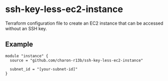 # ssh-key-less-ec2-instance
Terraform configuration file to create an EC2 instance that can be accessed without an SSH key.

## Example

```hcl-terraform
module "instance" {
  source = "github.com/charon-r13b/ssh-key-less-ec2-instance"

  subnet_id = "[your-subnet-id]"
}
```
